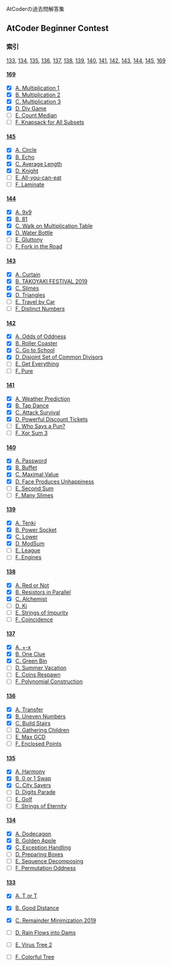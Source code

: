AtCoderの過去問解答集
## AtCoder Beginner Contest
### 索引 
[133](#133), [134](#134), [135](#135), [136](#136), [137](#137), [138](#138), [139](#139), [140](#140), [141](#141), [142](#142), [143](#143), [144](#144), [145](#145), [169](#169)
#### [169](169)
  - [x] [A. Multiplication 1](169/a.cpp)
  - [x] [B. Multiplication 2](169/b.cpp)
  - [x] [C. Multiplication 3](169/c.cpp)
  - [x] [D. Div Game](169/d.cpp)
  - [ ] [E. Count Median]()
  - [ ] [F. Knapsack for All Subsets]()
#### [145](145)
  - [x] [A. Circle](145/a.cpp)
  - [x] [B. Echo](145/b.cpp)
  - [x] [C. Average Length](145/c.cpp)
  - [x] [D. Knight](145/d.cpp)
  - [ ] [E. All-you-can-eat]()
  - [ ] [F. Laminate]()
#### [144](144)
  - [x] [A. 9x9](144/a.cpp)
  - [x] [B. 81](144/b.cpp)
  - [x] [C. Walk on Multiplication Table](144/c.cpp)
  - [x] [D. Water Bottle](144/d.cpp)
  - [ ] [E. Gluttony]()
  - [ ] [F. Fork in the Road]()
#### [143](143)
  - [x] [A. Curtain](143/a.cpp)
  - [x] [B. TAKOYAKI FESTIVAL 2019](143/b.cpp)
  - [x] [C. Slimes](143/c.cpp)
  - [x] [D. Triangles](143/d.cpp)
  - [ ] [E. Travel by Car]()
  - [ ] [F. Distinct Numbers]()
#### [142](142)
  - [x] [A. Odds of Oddness](142/a.cpp)
  - [x] [B. Roller Coaster](142/b.cpp)
  - [x] [C. Go to School](142/c.cpp)
  - [x] [D. Disjoint Set of Common Divisors](142/d.cpp)
  - [ ] [E. Get Everything]()
  - [ ] [F. Pure]()
#### [141](141)
  - [x] [A. Weather Prediction](141/a.cpp)
  - [x] [B. Tap Dance](141/b.cpp)
  - [x] [C. Attack Survival](141/c.cpp)
  - [x] [D. Powerful Discount Tickets](141/d.cpp)
  - [ ] [E. Who Says a Pun?]()
  - [ ] [F. Xor Sum 3]()
#### [140](140)
  - [x] [A. Password](140/a.cpp)
  - [x] [B. Buffet](140/b.cpp)
  - [x] [C. Maximal Value](140/c.cpp)
  - [x] [D. Face Produces Unhappiness](140/d.cpp)
  - [ ] [E. Second Sum]()
  - [ ] [F. Many Slimes]()
#### [139](139)
  - [x] [A. Tenki](139/a.cpp)
  - [x] [B. Power Socket](139/b.cpp)
  - [x] [C. Lower](139/c.cpp)
  - [x] [D. ModSum](139/d.cpp)
  - [ ] [E. League]()
  - [ ] [F. Engines]()
#### [138](138)
  - [x] [A. Red or Not](138/a.cpp)
  - [x] [B. Resistors in Parallel](138/b.cpp)
  - [x] [C. Alchemist](138/c.cpp)
  - [ ] [D. Ki]()
  - [ ] [E. Strings of Impurity]()
  - [ ] [F. Coincidence]()
#### [137](137)
  - [x] [A. +-x](137/a.cpp)
  - [x] [B. One Clue](137/b.cpp)
  - [x] [C. Green Bin](137/c.cpp)
  - [ ] [D. Summer Vacation]()
  - [ ] [E. Coins Respawn]()
  - [ ] [F. Polynomial Construction]()
#### [136](136)
  - [x] [A. Transfer](136/a.cpp)
  - [x] [B. Uneven Numbers](136/b.cpp)
  - [x] [C. Build Stairs](136/c.cpp)
  - [ ] [D. Gathering Children]()
  - [ ] [E. Max GCD]()
  - [ ] [F. Enclosed Points]()
#### [135](135)
  - [x] [A. Harmony](135/a.cpp)
  - [x] [B. 0 or 1 Swap](135/b.cpp)
  - [x] [C. City Savers](135/c.cpp)
  - [ ] [D. Digits Parade]()
  - [ ] [E. Golf]()
  - [ ] [F. Strings of Eternity]()
#### [134](134)
  - [x] [A. Dodecagon](134/a.cpp)
  - [x] [B. Golden Apple](134/b.cpp)
  - [x] [C. Exception Handling](134/c.cpp)
  - [ ] [D. Preparing Boxes]()
  - [ ] [E. Sequence Decomposing]()
  - [ ] [F. Permutation Oddness]()
#### [133](133)
  - [x] [A. T or T](133/a.cpp)
  - [x] [B. Good Distance](133/b.cpp)
  - [x] [C. Remainder Minimization 2019](133/c.cpp)
  - [ ] [D. Rain Flows into Dams]()
  - [ ] [E. Virus Tree 2]()
  - [ ] [F. Colorful Tree]()

